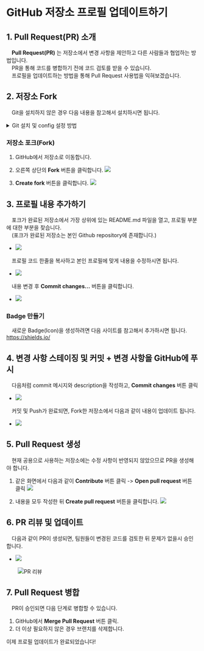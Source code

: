 # GitHub 저장소 프로필 업데이트하기 

## 1. Pull Request(PR) 소개
&emsp;**Pull Request(PR)** 는 저장소에서 변경 사항을 제안하고 다른 사람들과 협업하는 방법입니다.
<br>
&emsp;PR을 통해 코드를 병합하기 전에 코드 검토를 받을 수 있습니다.
<br>
&emsp;프로필을 업데이트하는 방법을 통해 Pull Request 사용법을 익혀보겠습니다.

## 2. 저장소 Fork
&emsp;Git을 설치하지 않은 경우 다음 내용을 참고해서 설치하시면 됩니다.
<details>
<summary>Git 설치 및 config 설정 방법</summary>

### Git 설치
```sh
# Git 설치 (Linux)
sudo apt install git

# Git 설치 (MacOS)
brew install git

# Git 설치 (Windows)
# https://git-scm.com/ 에서 다운로드 후 설치
```

### Git 설정
```sh
git config --global user.name "Your Name"
git config --global user.email "your.email@example.com"
```
</details>

### 저장소 포크(Fork)
1. GitHub에서 저장소로 이동합니다.

2. 오른쪽 상단의 **Fork** 버튼을 클릭합니다.
![](../assets/imgs/git-tutorial/git-tutorial-step1.png)

3. **Create fork** 버튼을 클릭합니다.
![](../assets/imgs/git-tutorial/git-tutorial-step2.png)

## 3. 프로필 내용 추가하기
&emsp;포크가 완료된 저장소에서 가장 상위에 있는 README.md 파일을 열고, 프로필 부분에 대한 부분을 찾습니다.
<br>
&emsp;(포크가 완료된 저장소는 본인 Github repository에 존재합니다.)
- ![](../assets/imgs/git-tutorial/git-tutorial-step3.png)

&emsp;프로필 코드 한줄을 복사하고 본인 프로필에 맞게 내용을 수정하시면 됩니다.
- ![](../assets/imgs/git-tutorial/git-tutorial-step4.png)

&emsp;내용 변경 후 **Commit changes...** 버튼을 클릭합니다.
- ![](../assets/imgs/git-tutorial/git-tutorial-step5.png)

### Badge 만들기
&emsp;새로운 Badge(Icon)을 생성하려면 다음 사이트를 참고해서 추가하시면 됩니다. https://shields.io/ 

## 4. 변경 사항 스테이징 및 커밋 + 변경 사항을 GitHub에 푸시
&emsp;다음처럼 commit 메시지와 description을 작성하고, **Commit changes** 버튼 클릭
- ![](../assets/imgs/git-tutorial/git-tutorial-step6.png)

&emsp;커밋 및 Push가 완료되면, Fork한 저장소에서 다음과 같이 내용이 업데이트 됩니다.
- ![](../assets/imgs/git-tutorial/git-tutorial-step7.png)

## 5. Pull Request 생성
&emsp;현재 공용으로 사용하는 저장소에는 수정 사항이 반영되지 않았으므로 PR을 생성해야 합니다.
1. 같은 화면에서 다음과 같이 **Contribute** 버튼 클릭 -> **Open pull request** 버튼 클릭
![](../assets/imgs/git-tutorial/git-tutorial-step8.png)

2. 내용을 모두 작성한 뒤 **Create pull request** 버튼을 클릭합니다.
![](../assets/imgs/git-tutorial/git-tutorial-step9.png)

## 6. PR 리뷰 및 업데이트
&emsp;다음과 같이 PR이 생성되면, 팀원들이 변경된 코드를 검토한 뒤 문제가 없을시 승인합니다.
- ![](../assets/imgs/git-tutorial/git-tutorial-step10.png)

<img src="../assets/imgs/git-tutorial/git-tutorial-step10.png" alt="PR 리뷰" style="margin-left: 30px;">

## 7. Pull Request 병합
&emsp;PR이 승인되면 다음 단계로 병합할 수 있습니다.
1. GitHub에서 **Merge Pull Request** 버튼 클릭.
2. 더 이상 필요하지 않은 경우 브랜치를 삭제합니다.

이제 프로필 업데이트가 완료되었습니다!
